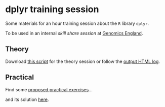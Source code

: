 dplyr training session
================================================================================

Some materials for an hour training session about the `R` library `dplyr`.

To be used in an internal _skill share session_ at [Genomics England](https://www.genomicsengland.co.uk/).

Theory
--------------------------------------------------------------------------------

Download [this script](https://dmontaner-teaching.github.io/gelsk/dplyr_theory.R) for the theory session or follow the [output HTML log](https://dmontaner-teaching.github.io/gelsk/dplyr_theory.html). 


Practical
--------------------------------------------------------------------------------

Find some [proposed practical exercises](https://dmontaner-teaching.github.io/gelsk/dplyr_practical.html)...

and its solution [here](https://dmontaner-teaching.github.io/gelsk/dplyr_practical_responses.html).
